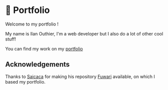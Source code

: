 <!--
# 🍥Fuwari

A static blog template built with [Astro](https://astro.build).

[**🖥️Live Demo (Vercel)**](https://fuwari.vercel.app)&nbsp;&nbsp;&nbsp;/&nbsp;&nbsp;&nbsp;[**🌏中文 README**](https://github.com/saicaca/fuwari/blob/main/README.zh-CN.md)&nbsp;&nbsp;&nbsp;/&nbsp;&nbsp;&nbsp;[**🌏日本語 README**](https://github.com/saicaca/fuwari/blob/main/README.ja-JP.md)&nbsp;&nbsp;&nbsp;/&nbsp;&nbsp;&nbsp;[**📦Old Hexo Version**](https://github.com/saicaca/hexo-theme-vivia)

![Preview Image](https://raw.githubusercontent.com/saicaca/resource/main/fuwari/home.png)

## ✨ Features

- [x] Built with [Astro](https://astro.build) and [Tailwind CSS](https://tailwindcss.com)
- [x] Smooth animations and page transitions
- [x] Light / dark mode
- [x] Customizable theme colors & banner
- [x] Responsive design
- [ ] Comments
- [x] Search
- [ ] TOC

## 🚀 How to Use

1. [Generate a new repository](https://github.com/saicaca/fuwari/generate) from this template or fork this repository.
2. To edit your blog locally, clone your repository, run `pnpm install` AND `pnpm add sharp` to install dependencies.  
   - Install [pnpm](https://pnpm.io) `npm install -g pnpm` if you haven't.
3. Edit the config file `src/config.ts` to customize your blog.
4. Run `pnpm new-post <filename>` to create a new post and edit it in `src/content/posts/`.
5. Deploy your blog to Vercel, Netlify, GitHub Pages, etc. following [the guides](https://docs.astro.build/en/guides/deploy/). You need to edit the site configuration in `astro.config.mjs` before deployment. 

## ⚙️ Frontmatter of Posts

```yaml
---
title: My First Blog Post
published: 2023-09-09
description: This is the first post of my new Astro blog.
image: /images/cover.jpg
tags: [Foo, Bar]
category: Front-end
draft: false
---
```

## 🧞 Commands

All commands are run from the root of the project, from a terminal:

| Command                             | Action                                           |
|:------------------------------------|:-------------------------------------------------|
| `pnpm install` AND `pnpm add sharp` | Installs dependencies                            |
| `pnpm dev`                          | Starts local dev server at `localhost:4321`      |
| `pnpm build`                        | Build your production site to `./dist/`          |
| `pnpm preview`                      | Preview your build locally, before deploying     |
| `pnpm new-post <filename>`          | Create a new post                                |
| `pnpm astro ...`                    | Run CLI commands like `astro add`, `astro check` |
| `pnpm astro --help`                 | Get help using the Astro CLI                     |

-->

# 🚀 Portfolio

Welcome to my portfolio !

My name is Ilan Outhier, I'm a web developer but I also do a lot of other cool stuff!

You can find my work on my [portfolio](https://ilan-outhier.fr)

## Acknowledgements

Thanks to [Saicaca](https://github.com/saicaca) for making his repository [Fuwari](https://github.com/saicaca/fuwari) available, on which I based my portfolio. 

<!-- 

## Todo List

- [ ] add projects :
  - [ ] methil-more-ores
  - [ ] Les Minis Aventuriers
  - [ ] figma designs of the Workspace
  - [ ] lab part :
    - [ ] solar war
    - [ ] langue inventée
  - [ ] les projets avec Hyperfiction
    - [ ] Outil de formation rennové
      - [ ] interfaces
      - [ ] systèmes mis à jour
      - [ ] oculus -> pico
    - [ ] Popups
- [ ] Add success system

 -->